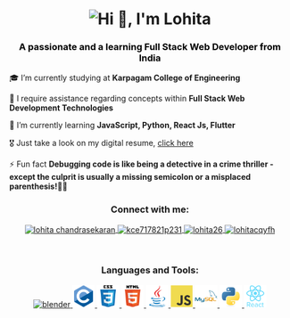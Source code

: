 

<!--
**Lohi26/Lohi26** is a ✨ _special_ ✨ repository because its `README.md` (this file) appears on your GitHub profile.

Here are some ideas to get you started:

- 🔭 I’m currently working on ...
- 🌱 I’m currently learning ...
- 👯 I’m looking to collaborate on ...
- 🤔 I’m looking for help with ...
- 💬 Ask me about ...
- 📫 How to reach me: ...
- 😄 Pronouns: ...
- ⚡ Fun fact: ...
-->

<h1 align="center" style="left: 100px;">
    <img src="https://readme-typing-svg.herokuapp.com/?font=Righteous&size=35&center=true&vCenter=true&width=500&height=70&duration=4000&lines=Hi+There!+👋;+I'm+Lohita+chandrasekaran!" alt="Hi 👋, I'm Lohita"/>
</h1>
<h3 align="center" style="color:black; font-weight: bolder;">A passionate and a learning Full Stack Web Developer from India</h3>

🎓 I’m currently studying at **Karpagam College of Engineering**

🤝 I require assistance regarding concepts within **Full Stack Web Development Technologies**

📃 I’m currently learning **JavaScript, Python, React Js, Flutter**

🎖️ Just take a look on my digital resume, [click here](my-resume-five-sand.vercel.app)

⚡ Fun fact **Debugging code is like being a detective in a crime thriller - except the culprit is usually a missing semicolon or a misplaced parenthesis!🤷‍♀️**

<h3 align="center">Connect with me:</h3>
<p align="center">
    <a href="https://linkedin.com/in/lohita chandrasekaran" target="blank">
      <img align="center" src="https://raw.githubusercontent.com/rahuldkjain/github-profile-readme-generator/master/src/images/icons/Social/linked-in-alt.svg" alt="lohita chandrasekaran" height="30" width="40" />
    </a>
    <a href="https://www.codechef.com/users/kce717821p231" target="blank">
      <img align="center" src="https://cdn.jsdelivr.net/npm/simple-icons@3.1.0/icons/codechef.svg" alt="kce717821p231" height="30" width="40" />
    </a>
    <a href="https://www.leetcode.com/lohita26" target="blank">
      <img align="center" src="https://raw.githubusercontent.com/rahuldkjain/github-profile-readme-generator/master/src/images/icons/Social/leet-code.svg" alt="lohita26" height="30" width="40" />
    </a>
    <a href="https://auth.geeksforgeeks.org/user/lohitacqyfh" target="blank">
      <img align="center" src="https://raw.githubusercontent.com/rahuldkjain/github-profile-readme-generator/master/src/images/icons/Social/geeks-for-geeks.svg" alt="lohitacqyfh" height="30" width="40" />
    </a>
</p>
<br>
<h3 align="center">Languages and Tools:</h3>
<p align="center"> 
 <a href="https://www.blender.org/" target="_blank" rel="noreferrer"> 
     <img src="https://download.blender.org/branding/community/blender_community_badge_white.svg" alt="blender" width="40" height="40"/>
 </a> 
 <a href="https://www.cprogramming.com/" target="_blank" rel="noreferrer"> 
     <img src="https://raw.githubusercontent.com/devicons/devicon/master/icons/c/c-original.svg" alt="c" width="40" height="40"/> 
 </a> 
 <a href="https://www.w3schools.com/css/" target="_blank" rel="noreferrer"> 
     <img src="https://raw.githubusercontent.com/devicons/devicon/master/icons/css3/css3-original-wordmark.svg" alt="css3" width="40" height="40"/> 
 </a> 
 <a href="https://www.w3.org/html/" target="_blank" rel="noreferrer"> 
     <img src="https://raw.githubusercontent.com/devicons/devicon/master/icons/html5/html5-original-wordmark.svg" alt="html5" width="40" height="40"/> 
 </a> 
 <a href="https://www.java.com" target="_blank" rel="noreferrer"> 
     <img src="https://raw.githubusercontent.com/devicons/devicon/master/icons/java/java-original.svg" alt="java" width="40" height="40"/> 
 </a> 
 <a href="https://developer.mozilla.org/en-US/docs/Web/JavaScript" target="_blank" rel="noreferrer"> 
     <img src="https://raw.githubusercontent.com/devicons/devicon/master/icons/javascript/javascript-original.svg" alt="javascript" width="40" height="40"/> 
 </a> 
 <a href="https://www.mysql.com/" target="_blank" rel="noreferrer"> 
     <img src="https://raw.githubusercontent.com/devicons/devicon/master/icons/mysql/mysql-original-wordmark.svg" alt="mysql" width="40" height="40"/> 
 </a> 
 <a href="https://www.python.org" target="_blank" rel="noreferrer"> 
     <img src="https://raw.githubusercontent.com/devicons/devicon/master/icons/python/python-original.svg" alt="python" width="40" height="40"/> 
 </a>
 <a href="https://reactjs.org/" target="_blank" rel="noreferrer"> 
     <img src="https://raw.githubusercontent.com/devicons/devicon/master/icons/react/react-original-wordmark.svg" alt="react" width="40" height="40"/> 
 </a> 
</p>

